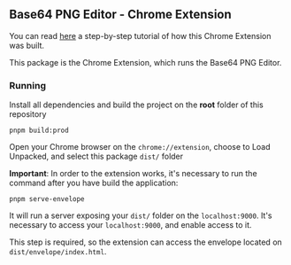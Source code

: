 ## Base64 PNG Editor - Chrome Extension

You can read [here](https://blog.kie.org/2020/10/kogito-tooling-examples%e2%80%8a-%e2%80%8ahow-to-create-a-chrome-extension-for-a-custom-editor.html) a step-by-step tutorial of how this Chrome Extension was built.

This package is the Chrome Extension, which runs the Base64 PNG Editor.

### Running

Install all dependencies and build the project on the **root** folder of this repository

```shell script
pnpm build:prod
```

Open your Chrome browser on the `chrome://extension`, choose to Load Unpacked, and select this package `dist/` folder

**Important**: In order to the extension works, it's necessary to run the command after you have build the application:

```
pnpm serve-envelope
```

It will run a server exposing your `dist/` folder on the `localhost:9000`. It's necessary to access your `localhost:9000`, and enable access to it.

This step is required, so the extension can access the envelope located on `dist/envelope/index.html`.
